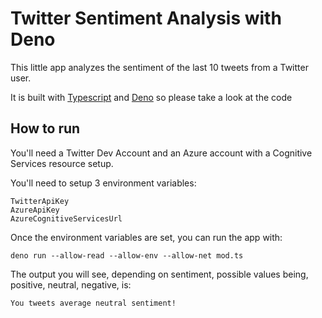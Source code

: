 # Twitter Sentiment Analysis with Deno

This little app analyzes the sentiment of the last 10 tweets from a Twitter user.

It is built with [Typescript](https://www.typescriptlang.org/) and [Deno](https://deno.land/) so please take a look at the code

## How to run

You'll need a Twitter Dev Account and an Azure account with a Cognitive Services resource setup.

You'll need to setup 3 environment variables:
```
TwitterApiKey
AzureApiKey
AzureCognitiveServicesUrl
```

Once the environment variables are set, you can run the app with:

`deno run --allow-read --allow-env --allow-net mod.ts`

The output you will see, depending on sentiment, possible values being, positive, neutral, negative, is:
```
You tweets average neutral sentiment!
```
